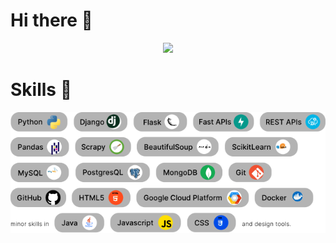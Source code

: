 # Hi there 👋
<div id="header" align="center">
  <img src="https://media1.giphy.com/media/3kPDmoWdBpQPNhCnUG/giphy.gif" width="300"/>
</div>

# Skills 💪
<div>
  <img src="Static/Skills.svg" title="Skills" alt="Skills"/>&nbsp;
</div>
